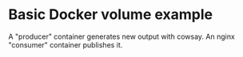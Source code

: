 # Basic Docker volume example

A "producer" container generates new output with cowsay. An nginx "consumer" container publishes it.
